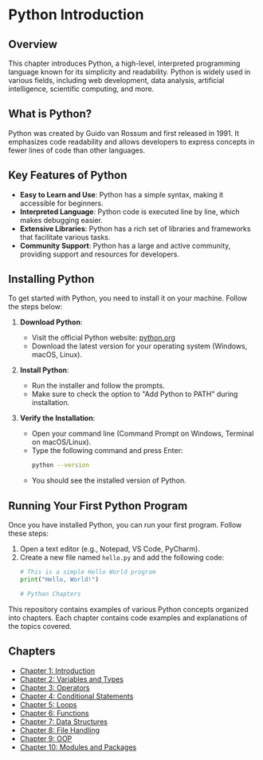 # Python Introduction

## Overview

This chapter introduces Python, a high-level, interpreted programming language known for its simplicity and readability. Python is widely used in various fields, including web development, data analysis, artificial intelligence, scientific computing, and more.

## What is Python?

Python was created by Guido van Rossum and first released in 1991. It emphasizes code readability and allows developers to express concepts in fewer lines of code than other languages.

## Key Features of Python

- **Easy to Learn and Use**: Python has a simple syntax, making it accessible for beginners.
- **Interpreted Language**: Python code is executed line by line, which makes debugging easier.
- **Extensive Libraries**: Python has a rich set of libraries and frameworks that facilitate various tasks.
- **Community Support**: Python has a large and active community, providing support and resources for developers.

## Installing Python

To get started with Python, you need to install it on your machine. Follow the steps below:

1. **Download Python**:
   - Visit the official Python website: [python.org](https://www.python.org/downloads/)
   - Download the latest version for your operating system (Windows, macOS, Linux).

2. **Install Python**:
   - Run the installer and follow the prompts.
   - Make sure to check the option to "Add Python to PATH" during installation.

3. **Verify the Installation**:
   - Open your command line (Command Prompt on Windows, Terminal on macOS/Linux).
   - Type the following command and press Enter:
     ```bash
     python --version
     ```
   - You should see the installed version of Python.

## Running Your First Python Program

Once you have installed Python, you can run your first program. Follow these steps:

1. Open a text editor (e.g., Notepad, VS Code, PyCharm).
2. Create a new file named `hello.py` and add the following code:
   ```python
   # This is a simple Hello World program
   print("Hello, World!")

   # Python Chapters

This repository contains examples of various Python concepts organized into chapters. Each chapter contains code examples and explanations of the topics covered.

## Chapters

- [Chapter 1: Introduction](https://github.com/Skmaurya05550/PYTHON-SERIES_By_SKM-555)
- [Chapter 2: Variables and Types]()
- [Chapter 3: Operators]()
- [Chapter 4: Conditional Statements]()
- [Chapter 5: Loops]()
- [Chapter 6: Functions]()
- [Chapter 7: Data Structures]()
- [Chapter 8: File Handling]()
- [Chapter 9: OOP]()
- [Chapter 10: Modules and Packages]()



